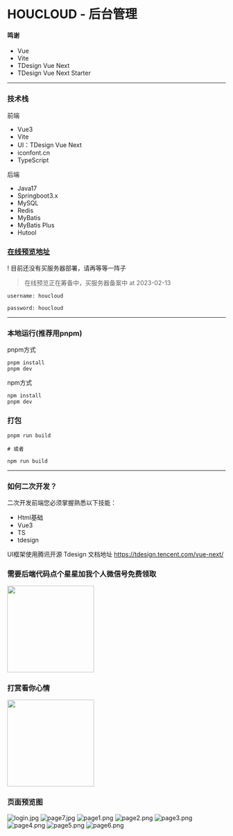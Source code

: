 # HOUCLOUD - 后台管理


#### 鸣谢

- Vue
- Vite
- TDesign Vue Next
- TDesign Vue Next Starter

---

### 技术栈
前端 
- Vue3
- Vite
- UI：TDesign Vue Next 
- iconfont.cn
- TypeScript

后端
- Java17
- Springboot3.x
- MySQL
- Redis
- MyBatis
- MyBatis Plus
- Hutool


### [在线预览地址](https://admin.houcloud.com) 

! 目前还没有买服务器部署，请再等等一阵子

> 在线预览正在筹备中，买服务器备案中 at 2023-02-13

```text
username: houcloud

password: houcloud
```


---

### 本地运行(推荐用pnpm)
pnpm方式
```shell
pnpm install 
pnpm dev
```
npm方式
```shell
npm install 
pnpm dev
```

### 打包
```shell
pnpm run build

# 或者

npm run build
```


---
### 如何二次开发？

[//]: # ([HOUCLOUD 文档]&#40;https://doc.houcloud.com&#41;)


二次开发前端您必须掌握熟悉以下技能：

- Html基础
- Vue3
- TS
- tdesign


UI框架使用腾讯开源 Tdesign  文档地址 https://tdesign.tencent.com/vue-next/


### 需要后端代码点个星星加我个人微信号免费领取
<img src="doc/IMG_4343.PNG" height="200" width="200" >


### 打赏看你心情
<img src="doc/IMG_4345.JPG" height="200" width="200" >


###  页面预览图
![login.jpg](doc%2Flogin.jpg)
![page7.jpg](doc%2Fpage7.jpg)
![page1.png](doc%2Fpage1.png)
![page2.png](doc%2Fpage2.png)
![page3.png](doc%2Fpage3.png)
![page4.png](doc%2Fpage4.png)
![page5.png](doc%2Fpage5.png)
![page6.png](doc%2Fpage6.png)
